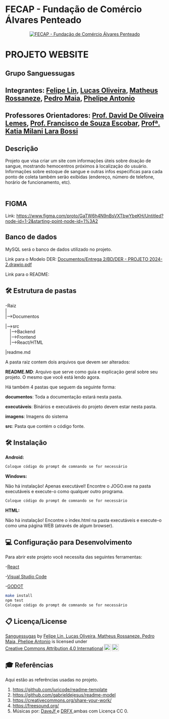 # FECAP - Fundação de Comércio Álvares Penteado

<p align="center">
<a href= "https://www.fecap.br/"><img src="https://encrypted-tbn0.gstatic.com/images?q=tbn:ANd9GcRhZPrRa89Kma0ZZogxm0pi-tCn_TLKeHGVxywp-LXAFGR3B1DPouAJYHgKZGV0XTEf4AE&usqp=CAU" alt="FECAP - Fundação de Comércio Álvares Penteado" border="0"></a>
</p>

# PROJETO WEBSITE

## Grupo Sanguessugas

## Integrantes: <a href="https://www.linkedin.com/in/victorbarq/">Felipe Lin</a>, <a href="https://www.github.com/lxskki/">Lucas Oliveira</a>, <a href="https://www.github.com/RossanezeMatheus/">Matheus Rossaneze</a>, <a href="https://www.github.com/schaurxch/">Pedro Maia</a>, <a href="https://www.github.com/phelipeumk/">Phelipe Antonio</a>

## Professores Orientadores: <a href="https://www.linkedin.com/in/dolemes/">Prof. David De Oliveira Lemes</a>, <a href="">Prof. Francisco de Souza Escobar</a>, <a href="">Profª. Katia Milani Lara Bossi
</a>

## Descrição
Projeto que visa criar um site com informações úteis sobre doação de sangue, mostrando hemocentros próximos à localização do usuário. Informações sobre estoque de sangue e outras infos específicas para cada ponto de coleta também serão exibidas (endereço, número de telefone, horário de funcionamento, etc).
<br><br>

## FIGMA
Link: https://www.figma.com/proto/GaTW6h4N9nBsVXTbwYbeKH/Untitled?node-id=1-2&starting-point-node-id=1%3A2

## Banco de dados
MySQL será o banco de dados utilizado no projeto.

Link para o Modelo DER: <a href="Documentos/Entrega 2/BD/DER - PROJETO 2024-2.drawio.pdf">Documentos/Entrega 2/BD/DER - PROJETO 2024-2.drawio.pdf</a>

Link para o README:

## 🛠 Estrutura de pastas

-Raiz<br>
|<br>
|-->Documentos<br>


|-->src<br>
  &emsp;|-->Backend<br>
  &emsp;|-->Frontend<br>
  &emsp;|-->React/HTML
  
|readme.md<br>

A pasta raiz contem dois arquivos que devem ser alterados:

<b>README.MD</b>: Arquivo que serve como guia e explicação geral sobre seu projeto. O mesmo que você está lendo agora.

Há também 4 pastas que seguem da seguinte forma:

<b>documentos</b>: Toda a documentação estará nesta pasta.

<b>executáveis</b>: Binários e executáveis do projeto devem estar nesta pasta.

<b>imagens</b>: Imagens do sistema

<b>src</b>: Pasta que contém o código fonte.

## 🛠 Instalação

<b>Android:</b>


```sh
Coloque código do prompt de comnando se for necessário
```

<b>Windows:</b>

Não há instalação! Apenas executável!
Encontre o JOGO.exe na pasta executáveis e execute-o como qualquer outro programa.

```sh
Coloque código do prompt de comnando se for necessário
```

<b>HTML:</b>

Não há instalação!
Encontre o index.html na pasta executáveis e execute-o como uma página WEB (através de algum browser).

## 💻 Configuração para Desenvolvimento



Para abrir este projeto você necessita das seguintes ferramentas:

-<a href="https://react.dev/">React</a>

-<a href="https://code.visualstudio.com/">Visual Studio Code</a>

-<a href="https://godotengine.org/download">GODOT</a>

```sh
make install
npm test
Coloque código do prompt de comnando se for necessário
```

## 📋 Licença/License

<p xmlns:cc="http://creativecommons.org/ns#" xmlns:dct="http://purl.org/dc/terms/"><a property="dct:title" rel="cc:attributionURL" href="https://github.com/2024-2-MCC2/Projeto2">Sanguessugas</a> by <a rel="cc:attributionURL dct:creator" property="cc:attributionName" href="https://github.com/2024-2-MCC2/Projeto2">Felipe Lin, Lucas Oliveira, Matheus Rossaneze, Pedro Maia, Phelipe Antonio</a> is licensed under <a href="https://creativecommons.org/licenses/by/4.0/?ref=chooser-v1" target="_blank" rel="license noopener noreferrer" style="display:inline-block;">Creative Commons Attribution 4.0 International<img style="height:22px!important;margin-left:3px;vertical-align:text-bottom;" src="https://mirrors.creativecommons.org/presskit/icons/cc.svg?ref=chooser-v1" alt=""><img style="height:22px!important;margin-left:3px;vertical-align:text-bottom;" src="https://mirrors.creativecommons.org/presskit/icons/by.svg?ref=chooser-v1" alt=""></a></p>

## 🎓 Referências

Aqui estão as referências usadas no projeto.

1. <https://github.com/iuricode/readme-template>
2. <https://github.com/gabrieldejesus/readme-model>
3. <https://creativecommons.org/share-your-work/>
4. <https://freesound.org/>
5. Músicas por: <a href="https://freesound.org/people/DaveJf/sounds/616544/"> DaveJf </a> e <a href="https://freesound.org/people/DRFX/sounds/338986/"> DRFX </a> ambas com Licença CC 0.

